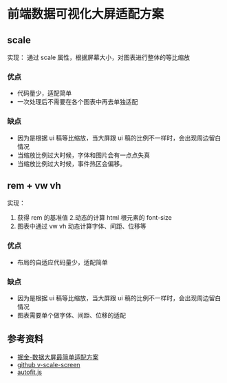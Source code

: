 # 前端数据可视化大屏适配方案

## scale

实现：
通过 scale 属性，根据屏幕大小，对图表进行整体的等比缩放

### 优点

- 代码量少，适配简单
- 一次处理后不需要在各个图表中再去单独适配

### 缺点

- 因为是根据 ui 稿等比缩放，当大屏跟 ui 稿的比例不一样时，会出现周边留白情况
- 当缩放比例过大时候，字体和图片会有一点点失真
- 当缩放比例过大时候，事件热区会偏移。

## rem + vw vh

实现：

1. 获得 rem 的基准值 2.动态的计算 html 根元素的 font-size
2. 图表中通过 vw vh 动态计算字体、间距、位移等

### 优点

- 布局的自适应代码量少，适配简单

### 缺点

- 因为是根据 ui 稿等比缩放，当大屏跟 ui 稿的比例不一样时，会出现周边留白情况
- 图表需要单个做字体、间距、位移的适配

## 参考资料

- [掘金-数据大屏最简单适配方案](https://juejin.cn/post/7202598910337138748)
- [github v-scale-screen](https://github.com/Alfred-Skyblue/v-scale-screen/tree/v3.0)
- [autofit.js](https://github.com/LarryZhu-dev/autofit.js)
